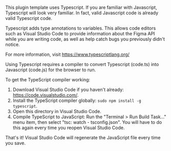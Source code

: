 This plugin template uses Typescript. If you are familiar with Javascript, Typescript will
look very familiar. In fact, valid Javascript code is already valid Typescript code.

Typescript adds type annotations to variables. This allows code editors such as Visual Studio Code
to provide information about the Figma API while you are writing code, as well as help catch bugs
you previously didn't notice.

For more information, visit https://www.typescriptlang.org/

Using Typescript requires a compiler to convert Typescript (code.ts) into Javascript (code.js)
for the browser to run.

To get the TypeScript compiler working:

1. Download Visual Studio Code if you haven't already: https://code.visualstudio.com/.
2. Install the TypeScript compiler globally: `sudo npm install -g typescript`.
3. Open this directory in Visual Studio Code.
4. Compile TypeScript to JavaScript: Run the "Terminal > Run Build Task..." menu item,
    then select "tsc: watch - tsconfig.json". You will have to do this again every time
    you reopen Visual Studio Code.

That's it! Visual Studio Code will regenerate the JavaScript file every time you save.
